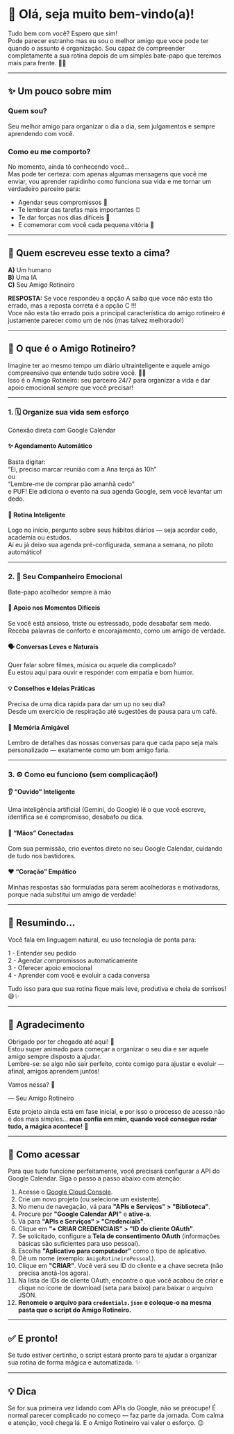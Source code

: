 # 👋 Olá, seja muito bem-vindo(a)!

Tudo bem com você? Espero que sim!  
Pode parecer estranho mas eu sou o melhor amigo que voce pode ter quando o assunto é organização. Sou capaz de compreender completamente a sua rotina depois de um simples bate-papo que teremos mais para frente. 📅✨

---

## ✨ Um pouco sobre mim

### Quem sou?  
Seu melhor amigo para organizar o dia a dia, sem julgamentos e sempre aprendendo com você.

### Como eu me comporto?  
No momento, ainda tô conhecendo você...  
Mas pode ter certeza: com apenas algumas mensagens que você me enviar, vou aprender rapidinho como funciona sua vida e me tornar um verdadeiro parceiro para:

- Agendar seus compromissos 📅  
- Te lembrar das tarefas mais importantes ⏰  
- Te dar forças nos dias difíceis 💪  
- E comemorar com você cada pequena vitória 🥳

---

## 📖 Quem escreveu esse texto a cima?

**A)** Um humano  
**B)** Uma IA  
**C)** Seu Amigo Rotineiro  

**RESPOSTA:** Se voce respondeu a opção A saiba que voce não esta tão errado, mas a reposta correta é a opção C !!!  
Voce não esta tão errado pois a principal característica do amigo rotineiro é justamente parecer como um de nós (mas talvez melhorado!)

---

## 🚀 O que é o Amigo Rotineiro?

Imagine ter ao mesmo tempo um diário ultrainteligente e aquele amigo compreensivo que entende tudo sobre você. 📔🤗  
Isso é o Amigo Rotineiro: seu parceiro 24/7 para organizar a vida e dar apoio emocional sempre que você precisar!

---

### 1. 🗓️ Organize sua vida sem esforço  
Conexão direta com Google Calendar

#### ✨ Agendamento Automático  
Basta digitar:  
“Ei, preciso marcar reunião com a Ana terça às 10h”  
ou  
“Lembre-me de comprar pão amanhã cedo”  
e PUF! Ele adiciona o evento na sua agenda Google, sem você levantar um dedo.

#### 🔄 Rotina Inteligente  
Logo no início, pergunto sobre seus hábitos diários — seja acordar cedo, academia ou estudos.  
Aí eu já deixo sua agenda pré-configurada, semana a semana, no piloto automático!

---

### 2. 💬 Seu Companheiro Emocional  
Bate-papo acolhedor sempre à mão

#### 🤝 Apoio nos Momentos Difíceis  
Se você está ansioso, triste ou estressado, pode desabafar sem medo.  
Receba palavras de conforto e encorajamento, como um amigo de verdade.

#### 🗣️ Conversas Leves e Naturais  
Quer falar sobre filmes, música ou aquele dia complicado?  
Eu estou aqui para ouvir e responder com empatia e bom humor.

#### 💡 Conselhos e Ideias Práticas  
Precisa de uma dica rápida para dar um up no seu dia?  
Desde um exercício de respiração até sugestões de pausa para um café.

#### 🧠 Memória Amigável  
Lembro de detalhes das nossas conversas para que cada papo seja mais personalizado — exatamente como um bom amigo faria.

---

### 3. ⚙️ Como eu funciono (sem complicação!)

#### 👂 “Ouvido” Inteligente  
Uma inteligência artificial (Gemini, do Google) lê o que você escreve, identifica se é compromisso, desabafo ou dica.

#### 🤲 “Mãos” Conectadas  
Com sua permissão, crio eventos direto no seu Google Calendar, cuidando de tudo nos bastidores.

#### ❤️ “Coração” Empático  
Minhas respostas são formuladas para serem acolhedoras e motivadoras, porque nada substitui um amigo de verdade!

---

## 🎉 Resumindo…

Você fala em linguagem natural, eu uso tecnologia de ponta para:

1 - Entender seu pedido  
2 - Agendar compromissos automaticamente  
3 - Oferecer apoio emocional  
4 - Aprender com você e evoluir a cada conversa

Tudo isso para que sua rotina fique mais leve, produtiva e cheia de sorrisos! 😄✨

---

## 👋 Agradecimento

Obrigado por ter chegado até aqui! 🤗  
Estou super animado para começar a organizar o seu dia e ser aquele amigo sempre disposto a ajudar.  
Lembre-se: se algo não sair perfeito, conte comigo para ajustar e evoluir — afinal, amigos aprendem juntos!

Vamos nessa? 🚀  

— Seu Amigo Rotineiro













Este projeto ainda está em fase inicial, e por isso o processo de acesso não é dos mais simples... **mas confia em mim, quando você consegue rodar tudo, a mágica acontece!** 🌟

---

## 🚀 Como acessar

Para que tudo funcione perfeitamente, você precisará configurar a API do Google Calendar. Siga o passo a passo abaixo com atenção:

1. Acesse o [Google Cloud Console](https://console.cloud.google.com/).
2. Crie um novo projeto (ou selecione um existente).
3. No menu de navegação, vá para **"APIs e Serviços" > "Biblioteca"**.
4. Procure por **"Google Calendar API"** e **ative-a**.
5. Vá para **"APIs e Serviços" > "Credenciais"**.
6. Clique em **"+ CRIAR CREDENCIAIS" > "ID do cliente OAuth"**.
7. Se solicitado, configure a **Tela de consentimento OAuth** (informações básicas são suficientes para uso pessoal).
8. Escolha **"Aplicativo para computador"** como o tipo de aplicativo.
9. Dê um nome (exemplo: `AmigoRotineiroPessoal`).
10. Clique em **"CRIAR"**. Você verá seu ID do cliente e a chave secreta (não precisa anotá-los agora).
11. Na lista de IDs de cliente OAuth, encontre o que você acabou de criar e clique no ícone de download (seta para baixo) para baixar o arquivo JSON.
12. **Renomeie o arquivo para `credentials.json` e coloque-o na mesma pasta que o script do Amigo Rotineiro.**

---

## ✅ E pronto!

Se tudo estiver certinho, o script estará pronto para te ajudar a organizar sua rotina de forma mágica e automatizada. ✨

---

## 💡 Dica

Se for sua primeira vez lidando com APIs do Google, não se preocupe! É normal parecer complicado no começo — faz parte da jornada. Com calma e atenção, você chega lá. E o Amigo Rotineiro vai valer o esforço. 😉
